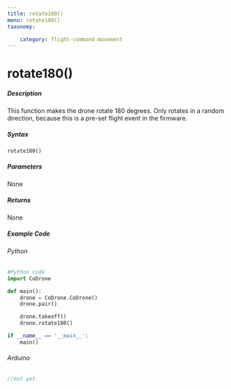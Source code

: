 ```yaml
---
title: rotate180()
menu: rotate180()
taxonomy:

	category: flight-command-movement
---
```


# rotate180()

##### Description

This function makes the drone rotate 180 degrees. Only rotates in a random direction, because this is a pre-set flight event in the firmware.

##### Syntax
```rotate180()```

##### Parameters

None

##### Returns

None

##### Example Code
###### Python
```python
#Python code
import CoDrone

def main():
	drone = CoDrone.CoDrone()
	drone.pair()

	drone.takeoff()
	drone.rotate180()

if __name__ == '__main__':
	main()

```
###### Arduino
```c
//not yet
```
